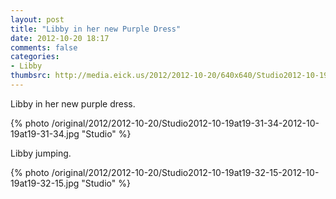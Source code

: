 ```yaml
---
layout: post
title: "Libby in her new Purple Dress"
date: 2012-10-20 18:17
comments: false
categories: 
- Libby
thumbsrc: http://media.eick.us/2012/2012-10-20/640x640/Studio2012-10-19at19-31-34-2012-10-19at19-31-34.jpg
---
```

Libby in her new purple dress.

{% photo /original/2012/2012-10-20/Studio2012-10-19at19-31-34-2012-10-19at19-31-34.jpg "Studio" %}


Libby jumping.

{% photo /original/2012/2012-10-20/Studio2012-10-19at19-32-15-2012-10-19at19-32-15.jpg "Studio" %}

